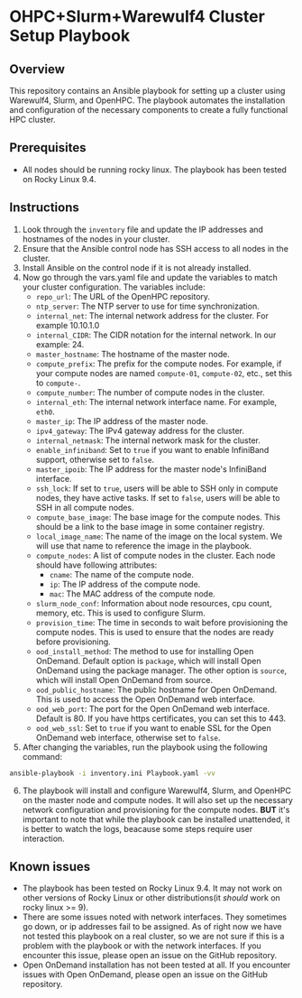 # OHPC+Slurm+Warewulf4 Cluster Setup Playbook


## Overview
This repository contains an Ansible playbook for setting up a cluster using Warewulf4, Slurm, and OpenHPC. The playbook automates the installation and configuration of the necessary components to create a fully functional HPC cluster.

## Prerequisites
- All nodes should be running rocky linux. The playbook has been tested on Rocky Linux 9.4.

## Instructions
1. Look through the `inventory` file and update the IP addresses and hostnames of the nodes in your cluster.
2. Ensure that the Ansible control node has SSH access to all nodes in the cluster.
3. Install Ansible on the control node if it is not already installed.
4. Now go through the vars.yaml file and update the variables to match your cluster configuration. The variables include:
    - `repo_url`: The URL of the OpenHPC repository.
    - `ntp_server`: The NTP server to use for time synchronization.
    - `internal_net`: The internal network address for the cluster. For example 10.10.1.0
    - `internal_CIDR`: The CIDR notation for the internal network. In our example: 24.
    - `master_hostname`: The hostname of the master node.
    - `compute_prefix`: The prefix for the compute nodes. For example, if your compute nodes are named `compute-01`, `compute-02`, etc., set this to `compute-`.
    - `compute_number`: The number of compute nodes in the cluster.
    - `internal_eth`: The internal network interface name. For example, `eth0`.
    - `master_ip`: The IP address of the master node.
    - `ipv4_gateway`: The IPv4 gateway address for the cluster.
    - `internal_netmask`: The internal network mask for the cluster.
    - `enable_infiniband`: Set to `true` if you want to enable InfiniBand support, otherwise set to `false`.
    - `master_ipoib`: The IP address for the master node's InfiniBand interface.
    - `ssh_lock`:  If set to `true`, users will be able to SSH only in compute nodes, they have active tasks. If set to `false`, users will be able to SSH in all compute nodes.
    - `compute_base_image`: The base image for the compute nodes. This should be a link to the base image in some container registry.
    - `local_image_name`: The name of the image on the local system. We will use that name to reference the image in the playbook.
    - `compute_nodes`: A list of compute nodes in the cluster. Each node should have following attributes:
        - `cname`: The name of the compute node.
        - `ip`: The IP address of the compute node.
        - `mac`: The MAC address of the compute node.
    - `slurm_node_conf`: Information about node resources, cpu count, memory, etc. This is used to configure Slurm.
    - `provision_time`: The time in seconds to wait before provisioning the compute nodes. This is used to ensure that the nodes are ready before provisioning.
    - `ood_install_method`: The method to use for installing Open OnDemand. Default option is `package`, which will install Open OnDemand using the package manager. The other option is `source`, which will install Open OnDemand from source.
    - `ood_public_hostname`: The public hostname for Open OnDemand. This is used to access the Open OnDemand web interface.
    - `ood_web_port`: The port for the Open OnDemand web interface. Default is 80. If you have https certificates, you can set this to 443.
    - `ood_web_ssl`: Set to `true` if you want to enable SSL for the Open OnDemand web interface, otherwise set to `false`. 
5. After changing the variables, run the playbook using the following command:
```bash
ansible-playbook -i inventory.ini Playbook.yaml -vv
```
6. The playbook will install and configure Warewulf4, Slurm, and OpenHPC on the master node and compute nodes. It will also set up the necessary network configuration and provisioning for the compute nodes. **BUT** it's important to note that while the playbook can be installed unattended, it is better to watch the logs, beacause some steps require user interaction. 


## Known issues
- The playbook has been tested on Rocky Linux 9.4. It may not work on other versions of Rocky Linux or other distributions(it *should* work on rocky linux >= 9).
- There are some issues noted with network interfaces. They sometimes go down, or ip addresses fail to be assigned. As of right now we have not tested this playbook on a real cluster, so we are not sure if this is a problem with the playbook or with the network interfaces. If you encounter this issue, please open an issue on the GitHub repository.
- Open OnDemand installation has not been tested at all. If you encounter issues with Open OnDemand, please open an issue on the GitHub repository.